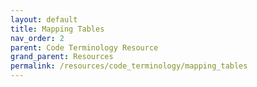 ```yaml
---
layout: default
title: Mapping Tables
nav_order: 2
parent: Code Terminology Resource
grand_parent: Resources
permalink: /resources/code_terminology/mapping_tables
---
```

